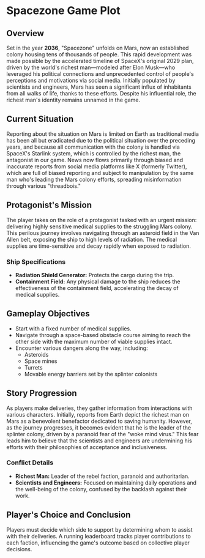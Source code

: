 # Spacezone Game Plot

## Overview

Set in the year **2036**, "Spacezone" unfolds on Mars, now an established colony housing tens of thousands of people. This rapid development was made possible by the accelerated timeline of SpaceX's original 2029 plan, driven by the world's richest man—modeled after Elon Musk—who leveraged his political connections and unprecedented control of people's perceptions and motivations via social media. Initially populated by scientists and engineers, Mars has seen a significant influx of inhabitants from all walks of life, thanks to these efforts. Despite his influential role, the richest man's identity remains unnamed in the game.

## Current Situation

Reporting about the situation on Mars is limited on Earth as traditional media has been all but eradicated due to the political situation over the preceding years, and because all communication with the colony is handled via SpaceX's Starlink system, which is controlled by the richest man, the antagonist in our game. News now flows primarily through biased and inaccurate reports from social media platforms like X (formerly Twitter), which are full of biased reporting and subject to manipulation by the same man who's leading the Mars colony efforts, spreading misinformation through various "threadbois."

## Protagonist's Mission

The player takes on the role of a protagonist tasked with an urgent mission: delivering highly sensitive medical supplies to the struggling Mars colony. This perilous journey involves navigating through an asteroid field in the Van Allen belt, exposing the ship to high levels of radiation. The medical supplies are time-sensitive and decay rapidly when exposed to radiation.

### Ship Specifications

- **Radiation Shield Generator:** Protects the cargo during the trip.
- **Containment Field:** Any physical damage to the ship reduces the effectiveness of the containment field, accelerating the decay of medical supplies.

## Gameplay Objectives

- Start with a fixed number of medical supplies.
- Navigate through a space-based obstacle course aiming to reach the other side with the maximum number of viable supplies intact.
- Encounter various dangers along the way, including:
  - Asteroids
  - Space mines
  - Turrets
  - Movable energy barriers set by the splinter colonists

## Story Progression

As players make deliveries, they gather information from interactions with various characters. Initially, reports from Earth depict the richest man on Mars as a benevolent benefactor dedicated to saving humanity. However, as the journey progresses, it becomes evident that he is the leader of the splinter colony, driven by a paranoid fear of the "woke mind virus." This fear leads him to believe that the scientists and engineers are undermining his efforts with their philosophies of acceptance and inclusiveness.

### Conflict Details

- **Richest Man:** Leader of the rebel faction, paranoid and authoritarian.
- **Scientists and Engineers:** Focused on maintaining daily operations and the well-being of the colony, confused by the backlash against their work.

## Player's Choice and Conclusion

Players must decide which side to support by determining whom to assist with their deliveries. A running leaderboard tracks player contributions to each faction, influencing the game's outcome based on collective player decisions.